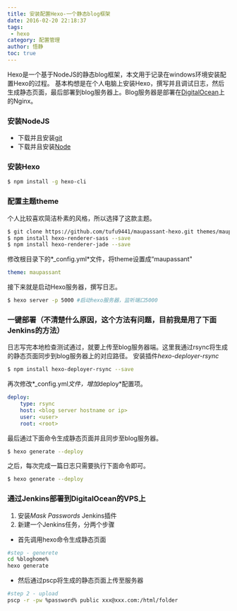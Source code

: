 ```yaml
---
title: 安装配置Hexo-一个静态blog框架
date: 2016-02-20 22:18:37
tags:
 - hexo
category: 配置管理
author: 悟静
toc: true
---
```


Hexo是一个基于NodeJS的静态blog框架，本文用于记录在windows环境安装配置Hexo的过程。
基本构想是在个人电脑上安装Hexo，撰写并且调试日志，然后生成静态页面，最后部署到blog服务器上。Blog服务器是部署在[DigitalOcean](http://www.digitalocean.com/?refcode=3436a2bbee6d)上的Nginx。

### 安装NodeJS
- 下载并且安装[git](https://git-scm.com/download/win)
- 下载并且安装[Node](http://nodejs.org/)

### 安装Hexo
``` bash
$ npm install -g hexo-cli
```
### 配置主题theme
个人比较喜欢简洁朴素的风格，所以选择了这款主题。
``` bash
$ git clone https://github.com/tufu9441/maupassant-hexo.git themes/maupassant
$ npm install hexo-renderer-sass --save
$ npm install hexo-renderer-jade --save
```
修改根目录下的*_config.yml*文件，将theme设置成“maupassant"
``` yml
theme: maupassant
```
接下来就是启动Hexo服务器，撰写日志。
``` bash
$ hexo server -p 5000 #启动hexo服务器，监听端口5000
```
### 一键部署（不清楚什么原因，这个方法有问题，目前我是用了下面Jenkins的方法）
日志写完本地检查测试通过，就要上传至blog服务器端。这里我通过rsync将生成的静态页面同步到blog服务器上的对应路径。
安装插件*hexo-deployer-rsync*
``` bash
$ npm install hexo-deployer-rsync --save
```
再次修改*_config.yml*文件，增加*deploy*配置项。
``` yml
deploy: 
	type: rsync
	host: <blog server hostname or ip>
	user: <user>
	root: <root>
```
最后通过下面命令生成静态页面并且同步至blog服务器。
``` bash
$ hexo generate --deploy
```
之后，每次完成一篇日志只需要执行下面命令即可。
``` bash
$ hexo generate --deploy
```
### 通过Jenkins部署到DigitalOcean的VPS上
1. 安装*Mask Passwords* Jenkins插件
2. 新建一个Jenkins任务，分两个步骤
 * 首先调用hexo命令生成静态页面
``` bash
#step - generete
cd %bloghome%
hexo generate
```
 * 然后通过pscp将生成的静态页面上传至服务器
``` bash
#step 2 - upload
pscp -r -pw %password% public xxx@xxx.com:/html/folder
```

